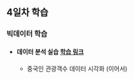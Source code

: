 ## 4일차 학습
### 빅데이터 학습

- #### 데이터 분석 실습 [학습 링크](https://github.com/KangJeongTaek/bigdata-analysis-2024/blob/main/day03/da09_코로나19_영향_중국인관광객수_감소여부.ipynb)

    - 중국인 관광객수 데이터 시각화 (이어서)

        